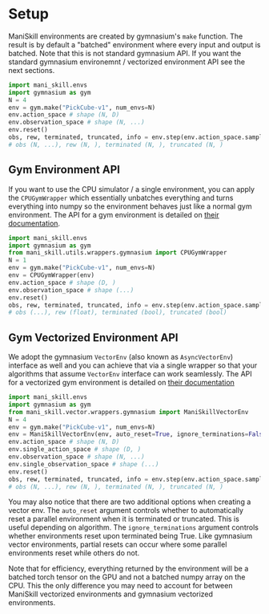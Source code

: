 # Setup

ManiSkill environments are created by gymnasium's `make` function. The result is by default a "batched" environment where every input and output is batched. Note that this is not standard gymnasium API. If you want the standard gymnasium environemnt / vectorized environment API see the next sections.

```python
import mani_skill.envs
import gymnasium as gym
N = 4
env = gym.make("PickCube-v1", num_envs=N)
env.action_space # shape (N, D)
env.observation_space # shape (N, ...)
env.reset()
obs, rew, terminated, truncated, info = env.step(env.action_space.sample())
# obs (N, ...), rew (N, ), terminated (N, ), truncated (N, )
```

## Gym Environment API

If you want to use the CPU simulator / a single environment, you can apply the `CPUGymWrapper` which essentially unbatches everything and turns everything into numpy so the environment behaves just like a normal gym environment. The API for a gym environment is detailed on [their documentation](https://gymnasium.farama.org/api/env/).

```python
import mani_skill.envs
import gymnasium as gym
from mani_skill.utils.wrappers.gymnasium import CPUGymWrapper
N = 1
env = gym.make("PickCube-v1", num_envs=N)
env = CPUGymWrapper(env)
env.action_space # shape (D, )
env.observation_space # shape (...)
env.reset()
obs, rew, terminated, truncated, info = env.step(env.action_space.sample())
# obs (...), rew (float), terminated (bool), truncated (bool)
```

## Gym Vectorized Environment API

We adopt the gymnasium `VectorEnv` (also known as `AsyncVectorEnv`) interface as well and you can achieve that via a single wrapper so that your algorithms that assume `VectorEnv` interface can work seamlessly. The API for a vectorized gym environment is detailed on [their documentation](https://gymnasium.farama.org/api/vector/)

```python
import mani_skill.envs
import gymnasium as gym
from mani_skill.vector.wrappers.gymnasium import ManiSkillVectorEnv
N = 4
env = gym.make("PickCube-v1", num_envs=N)
env = ManiSkillVectorEnv(env, auto_reset=True, ignore_terminations=False)
env.action_space # shape (N, D)
env.single_action_space # shape (D, )
env.observation_space # shape (N, ...)
env.single_observation_space # shape (...)
env.reset()
obs, rew, terminated, truncated, info = env.step(env.action_space.sample())
# obs (N, ...), rew (N, ), terminated (N, ), truncated (N, )
```

You may also notice that there are two additional options when creating a vector env. The `auto_reset` argument controls whether to automatically reset a parallel environment when it is terminated or truncated. This is useful depending on algorithm. The `ignore_terminations` argument controls whether environments reset upon terminated being True. Like gymnasium vector environments, partial resets can occur where some parallel environments reset while others do not.

Note that for efficiency, everything returned by the environment will be a batched torch tensor on the GPU and not a batched numpy array on the CPU. This the only difference you may need to account for between ManiSkill vectorized environments and gymnasium vectorized environments.

